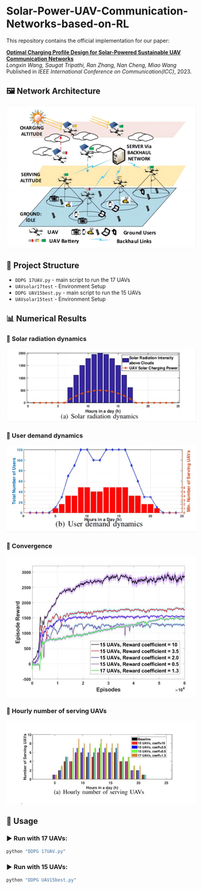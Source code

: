 # Solar-Power-UAV-Communication-Networks-based-on-RL
This repository contains the official implementation for our paper:

**[Optimal Charging Profile Design for Solar-Powered Sustainable UAV Communication Networks](https://ieeexplore.ieee.org/abstract/document/10279806)**  
_Longxin Wang, Saugat Tripathi, Ran Zhang, Nan Cheng, Miao Wang_  
Published in *IEEE International Conference on Communication(ICC)*, 2023.

## 🖼️ Network Architecture
![UAV Network](UAV_System.png)

## 📁 Project Structure
- `DDPG 17UAV.py` - main script to run the 17 UAVs
- `UAVsolar17test` - Environment Setup
- `DDPG UAV15best.py` - main script to run the 15 UAVs
- `UAVsolar15test` - Environment Setup

## 📊 Numerical Results
### 🔹 Solar radiation dynamics
![Solar_radiation](Solar_radiation.png)
### 🔹 User demand dynamics
![User_demand_dynamics](User_demand_dynamics.png)
### 🔹 Convergence
![Convergence](Convergence.png)
### 🔹 Hourly number of serving UAVs
![Hourly number of serving UAVs](Hourly_number_of_serving_UAVs.png)


## 🚀 Usage

### ▶️ Run with 17 UAVs:

```bash
python "DDPG 17UAV.py"
```
### ▶️ Run with 15 UAVs:
```bash
python "DDPG UAV15best.py"
```
